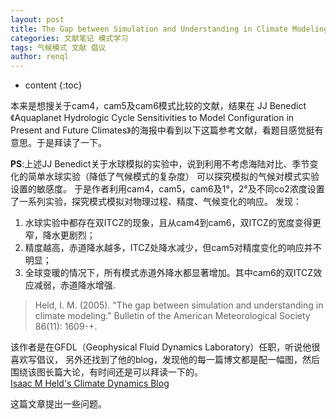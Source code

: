 ```yaml
---
layout: post
title: The Gap between Simulation and Understanding in Climate Modeling
categories: 文献笔记 模式学习
tags: 气候模式 文献 倡议
author: renql
---
```


* content
{:toc}

本来是想搜关于cam4，cam5及cam6模式比较的文献，结果在 JJ Benedict 《Aquaplanet Hydrologic Cycle Sensitivities to Model Configuration
in Present and Future Climates》的海报中看到以下这篇参考文献，看题目感觉挺有意思。于是拜读了一下。   

**PS**:上述JJ Benedict关于水球模拟的实验中，说到利用不考虑海陆对比、季节变化的简单水球实验（降低了气候模式的复杂度）
可以探究模拟的气候对模式实验设置的敏感度。
于是作者利用cam4，cam5，cam6及1°，2°及不同co2浓度设置了一系列实验，探究模式模拟对物理过程、精度、气候变化的响应。
发现：    
1. 水球实验中都存在双ITCZ的现象，且从cam4到cam6，双ITCZ的宽度变得更窄，降水更剧烈；    
2. 精度越高，赤道降水越多，ITCZ处降水减少，但cam5对精度变化的响应并不明显；   
3. 全球变暖的情况下，所有模式赤道外降水都显著增加。其中cam6的双ITCZ效应减弱，赤道降水增强.

> Held, I. M. (2005). "The gap between simulation and understanding in climate modeling." 
Bulletin of the American Meteorological Society 86(11): 1609-+.   




该作者是在GFDL（Geophysical Fluid Dynamics Laboratory）任职，听说他很喜欢写倡议，
另外还找到了他的blog，发现他的每一篇博文都是配一幅图，然后围绕该图长篇大论，有时间还是可以拜读一下的。    
<a href="https://www.gfdl.noaa.gov/blog_held/" target="_blank">Isaac M Held's Climate Dynamics Blog </a>     

这篇文章提出一些问题。
